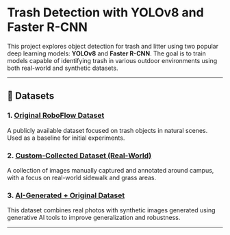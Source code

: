 # Trash Detection with YOLOv8 and Faster R-CNN

This project explores object detection for trash and litter using two popular deep learning models: **YOLOv8** and **Faster R-CNN**. The goal is to train models capable of identifying trash in various outdoor environments using both real-world and synthetic datasets.

---

## 📂 Datasets

### 1. [Original RoboFlow Dataset](https://universe.roboflow.com/tacotoyolo/only-taco-background0234v2)
A publicly available dataset focused on trash objects in natural scenes. Used as a baseline for initial experiments.

### 2. [Custom-Collected Dataset (Real-World)](https://virginiatech-my.sharepoint.com/:u:/g/personal/peiying_vt_edu/EbFd8kc6-RtNhXUVzUyC8VcBBRAZdP8oWDWbcJG-fUbMgw?e=U8dWvA)
A collection of images manually captured and annotated around campus, with a focus on real-world sidewalk and grass areas.

### 3. [AI-Generated + Original Dataset](https://virginiatech-my.sharepoint.com/:u:/g/personal/peiying_vt_edu/EXrg9gBaYn5Fhl7zPfV0TroBIc5a6dOk80mOlEyccyaIuQ?e=Ux7Gi9)
This dataset combines real photos with synthetic images generated using generative AI tools to improve generalization and robustness.

---
